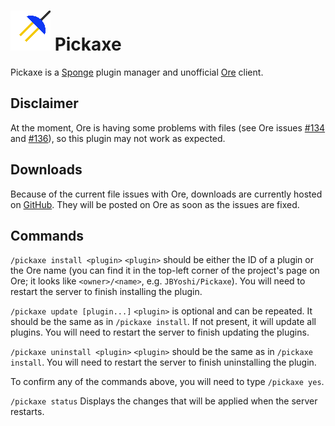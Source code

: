 # ![](https://github.com/JBYoshi/Pickaxe/raw/master/pickaxe.png) Pickaxe
Pickaxe is a [Sponge](https://www.spongepowered.org) plugin manager and unofficial [Ore](https://ore-staging.spongepowered.org) client.

## Disclaimer
At the moment, Ore is having some problems with files (see Ore issues [#134](https://github.com/SpongePowered/Ore/issues/134) and [#136](https://github.com/SpongePowered/Ore/issues/136)), so this plugin may not work as expected.

## Downloads
Because of the current file issues with Ore, downloads are currently hosted on [GitHub](https://github.com/JBYoshi/Pickaxe/releases). They will be posted on Ore as soon as the issues are fixed.

## Commands
`/pickaxe install <plugin>`
`<plugin>` should be either the ID of a plugin or the Ore name (you can find it in the top-left corner of the project's page on Ore; it looks like `<owner>/<name>`, e.g. `JBYoshi/Pickaxe`). You will need to restart the server to finish installing the plugin.

`/pickaxe update [plugin...]`
`<plugin>` is optional and can be repeated. It should be the same as in `/pickaxe install`. If not present, it will update all plugins. You will need to restart the server to finish updating the plugins.

`/pickaxe uninstall <plugin>`
`<plugin>` should be the same as in `/pickaxe install`. You will need to restart the server to finish uninstalling the plugin.

To confirm any of the commands above, you will need to type `/pickaxe yes`.

`/pickaxe status`
Displays the changes that will be applied when the server restarts.
